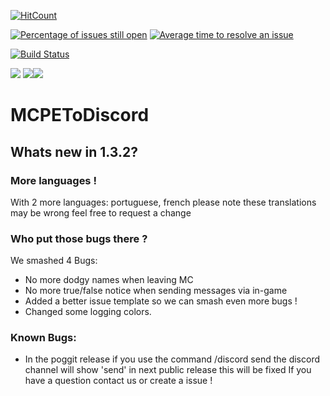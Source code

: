 [![HitCount](http://hits.dwyl.io/Jackthehack21/MCPEToDiscord.svg)](http://hits.dwyl.io/Jackthehack21/MCPEToDiscord)

[![Percentage of issues still open](http://isitmaintained.com/badge/open/Jackthehack21/MCPEToDiscord.svg)](http://isitmaintained.com/project/Jackthehack21/MCPEToDiscord "Percentage of issues still open") [![Average time to resolve an issue](http://isitmaintained.com/badge/resolution/Jackthehack21/MCPEToDiscord.svg)](http://isitmaintained.com/project/Jackthehack21/MCPEToDiscord "Average time to resolve an issue")

[![Build Status](https://travis-ci.org/jackthehack21/MCPEToDiscord.svg?branch=master)](https://travis-ci.org/jackthehack21/MCPEToDiscord)

[![](https://poggit.pmmp.io/shield.state/MCPEToDiscord)](https://poggit.pmmp.io/p/MCPEToDiscord)
[![](https://poggit.pmmp.io/shield.api/MCPEToDiscord)](https://poggit.pmmp.io/p/MCPEToDiscord)[![](https://poggit.pmmp.io/shield.dl.total/MCPEToDiscord)](https://poggit.pmmp.io/p/MCPEToDiscord)
# MCPEToDiscord

## Whats new in 1.3.2?

### More languages !
With 2 more languages: portuguese, french
please note these translations may be wrong feel free to request a change

### Who put those bugs there ?
We smashed 4 Bugs:
- No more dodgy names when leaving MC
- No more true/false notice when sending messages via in-game
- Added a better issue template so we can smash even more bugs !
- Changed some logging colors.

### Known Bugs:
- In the poggit release if you use the command /discord send the discord channel will show 'send'
in next public release this will be fixed
If you have a question contact us or create a issue !
